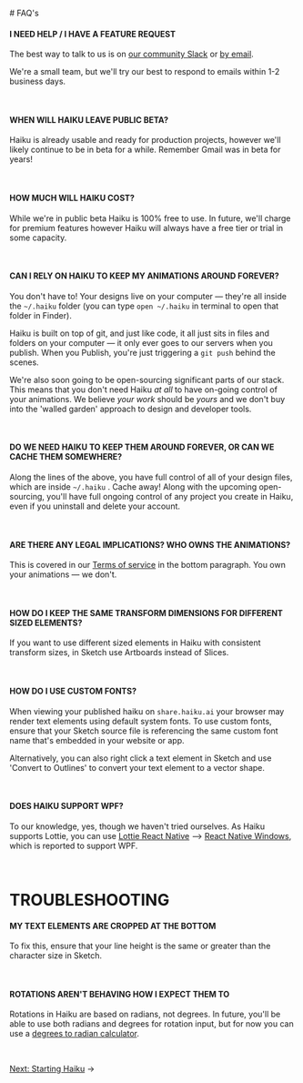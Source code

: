 <br>
# FAQ's

#### I NEED HELP / I HAVE A FEATURE REQUEST

The best way to talk to us is on [our community Slack](https://join.slack.com/t/haiku-community/shared_invite/enQtMjU0NzExMzQzMjIxLTA3NjgzZDYzYmNjYzcxNmUwY2NhMTE0YTE2OGVjZGE0MDhmNGIxOWUzOTk5OTI5MmQ0ZjA5MDAwNGY1Yjk1OTg) or [by email](mailto:contact@haiku.ai).

We're a small team, but we'll try our best to respond to emails within 1-2 business days.

<br>

#### WHEN WILL HAIKU LEAVE PUBLIC BETA?

Haiku is already usable and ready for production projects, however we'll likely continue to be in beta for a while. Remember Gmail was in beta for years!

<br>

#### HOW MUCH WILL HAIKU COST?

While we're in public beta Haiku is 100% free to use. In future, we'll charge for premium features however Haiku will always have a free tier or trial in some capacity.

<br>

#### CAN I RELY ON HAIKU TO KEEP MY ANIMATIONS AROUND FOREVER?

You don't have to! Your designs live on your computer — they're all inside the `~/.haiku` folder (you can type `open ~/.haiku` in terminal to open that folder in Finder).

Haiku is built on top of git, and just like code, it all just sits in files and folders on your computer — it only ever goes to our servers when you publish. When you Publish, you're just triggering a `git push` behind the scenes.

We're also soon going to be open-sourcing significant parts of our stack. This means that you don't need Haiku *at all* to have on-going control of your animations. We believe *your work* should be *yours* and we don't buy into the 'walled garden' approach to design and developer tools.

<br>

#### DO WE NEED HAIKU TO KEEP THEM AROUND FOREVER, OR CAN WE CACHE THEM SOMEWHERE?

Along the lines of the above, you have full control of all of your design files, which are inside `~/.haiku` . Cache away! Along with the upcoming open-sourcing, you'll have full ongoing control of any project you create in Haiku, even if you uninstall and delete your account.

<br>

#### ARE THERE ANY LEGAL IMPLICATIONS? WHO OWNS THE ANIMATIONS?

This is covered in our [Terms of service](https://www.haiku.ai/terms-of-service.html) in the bottom paragraph. You own your animations — we don't.

<br>

#### HOW DO I KEEP THE SAME TRANSFORM DIMENSIONS FOR DIFFERENT SIZED ELEMENTS?

If you want to use different sized elements in Haiku with consistent transform sizes, in Sketch use Artboards instead of Slices.

<br>

#### HOW DO I USE CUSTOM FONTS?

When viewing your published haiku on `share.haiku.ai` your browser may render text elements using default system fonts. To use custom fonts, ensure that your Sketch source file is referencing the same custom font name that's embedded in your website or app.

Alternatively, you can also right click a text element in Sketch and use 'Convert to Outlines' to convert your text element to a vector shape.

<br>

#### DOES HAIKU SUPPORT WPF?
To our knowledge, yes, though we haven't tried ourselves. As Haiku supports Lottie, you can use [Lottie React Native](https://github.com/airbnb/lottie-react-native) —> [React Native Windows](https://github.com/Microsoft/react-native-windows), which is reported to support WPF.

<br>


# TROUBLESHOOTING


#### MY TEXT ELEMENTS ARE CROPPED AT THE BOTTOM

To fix this, ensure that your line height is the same or greater than the character size in Sketch.

<br>

#### ROTATIONS AREN'T BEHAVING HOW I EXPECT THEM TO

Rotations in Haiku are based on radians, not degrees. In future, you'll be able to use both radians and degrees for rotation input, but for now you can use a [degrees to radian calculator](https://www.calcunation.com/calculator/degrees-to-radians.php).

<br>


[Next: Starting Haiku](using-haiku/starting-haiku.md) &rarr;
